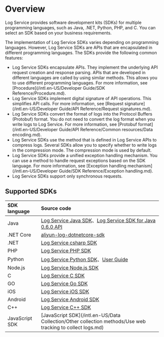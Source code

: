 # Overview

Log Service provides software development kits \(SDKs\) for multiple programming languages, such as Java, .NET, Python, PHP, and C. You can select an SDK based on your business requirements.

The implementation of Log Service SDKs varies depending on programming languages. However, Log Service SDKs are APIs that are encapsulated in different programming languages. The SDKs provide the following common features:

-   Log Service SDKs encapsulate APIs. They implement the underlying API request creation and response parsing. APIs that are developed in different languages are called by using similar methods. This allows you to use different programming languages. For more information, see [Procedure](/intl.en-US/Developer Guide/SDK Reference/Procedure.md).
-   Log Service SDKs implement digital signature of API operations. This simplifies API calls. For more information, see [Request signature](/intl.en-US/Developer Guide/API Reference/Request signatures.md).
-   Log Service SDKs convert the format of logs into the Protocol Buffers \(Protobuf\) format. You do not need to convert the log format when you write logs to Log Service. For more information, see [Protobuf format](/intl.en-US/Developer Guide/API Reference/Common resources/Data encoding.md).
-   Log Service SDKs use the method that is defined in Log Service APIs to compress logs. Several SDKs allow you to specify whether to write logs in the compression mode. The compression mode is used by default.
-   Log Service SDKs provide a unified exception handling mechanism. You can use a method to handle request exceptions based on the SDK language. For more information, see [Exception handling mechanism](/intl.en-US/Developer Guide/SDK Reference/Exception handling.md).
-   Log Service SDKs support only synchronous requests.

## Supported SDKs

|SDK language|Source code|
|:-----------|:----------|
|Java|[Log Service Java SDK](https://github.com/aliyun/aliyun-log-java-sdk)、[Log Service SDK for Java 0.6.0 API](http://log-java-docs.oss-cn-hangzhou.aliyuncs.com/)|
|.NET Core|[aliyun-log-dotnetcore-sdk](https://github.com/aliyun/aliyun-log-dotnetcore-sdk)|
|.NET|[Log Service csharp SDK](https://github.com/aliyun/aliyun-log-chsarp-sdk)|
|PHP|[Log Service PHP SDK](https://github.com/aliyun/aliyun-log-php-sdk)|
|Python|[Log Service Python SDK](https://github.com/aliyun/aliyun-log-python-sdk)、[User Guide](http://aliyun-log-python-sdk.readthedocs.io/README_CN.html)|
|Node.js|[Log Service Node.js SDK](https://github.com/aliyun-UED/aliyun-sdk-js/tree/master/samples/sls)|
|C|[Log Service C SDK](https://github.com/aliyun/aliyun-log-c-sdk)|
|GO|[Log Service Go SDK](https://github.com/aliyun/aliyun-log-go-sdk)|
|iOS|[Log Service iOS SDK](https://github.com/aliyun/aliyun-log-ios-sdk)|
|Android|[Log Service Android SDK](https://github.com/aliyun/aliyun-log-android-sdk)|
|C++|[Log Service C++ SDK](https://github.com/aliyun/aliyun-log-cpp-sdk)|
|JavaScript SDK|[JavaScript SDK](/intl.en-US/Data Collection/Other collection methods/Use web tracking to collect logs.md)|

